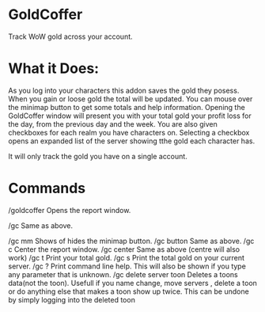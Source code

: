 # GoldCoffer
Track WoW gold across your account.

# What it Does:
As you log into your characters this addon saves the gold they posess. When you gain or loose gold the total will be updated. You can mouse over the minimap button to get some totals and help information. Opening the GoldCoffer window will present you with your total gold your profit loss for the day, from the previous day and the week. You are also given checkboxes for each realm you have characters on. Selecting a checkbox opens an expanded list of the server showing tthe gold each character has.

It will only track the gold you have on a single account.

# Commands
/goldcoffer   Opens the report window.

/gc           Same as above.

/gc mm        Shows of hides the minimap button.
/gc button    Same as above.
/gc c         Center the report window.
/gc center    Same as above (centre will also work)
/gc t         Print your total gold.
/gc s         Print the total gold on your current server.
/gc ?         Print command line help. This will also be shown if you type any parameter that is unknown.
/gc delete server toon 
              Deletes a toons data(not the toon). Usefull if you name change, move servers , delete a toon or do anything else that makes a toon show up twice. This can be undone by simply logging into the deleted toon


